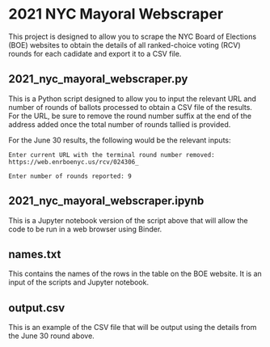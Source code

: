 # 2021 NYC Mayoral Webscraper

This project is designed to allow you to scrape the NYC Board of Elections (BOE) websites to obtain the details of all ranked-choice voting (RCV) rounds for each cadidate and export it to a CSV file.

## 2021_nyc_mayoral_webscraper.py

This is a Python script designed to allow you to input the relevant URL and number of rounds of ballots processed to obtain a CSV file of the results. For the URL, be sure to remove the round number suffix at the end of the address added once the total number of rounds tallied is provided.

For the June 30 results, the following 	would be the relevant inputs:

```
Enter current URL with the terminal round number removed: https://web.enrboenyc.us/rcv/024306_

Enter number of rounds reported: 9
```

## 2021_nyc_mayoral_webscraper.ipynb

This is a Jupyter notebook version of the script above that will allow the code to be run in a web browser using Binder.

## names.txt

This contains the names of the rows in the table on the BOE website. It is an input of the scripts and Jupyter notebook.

## output.csv

This is an example of the CSV file that will be output using the details from the June 30 round above.